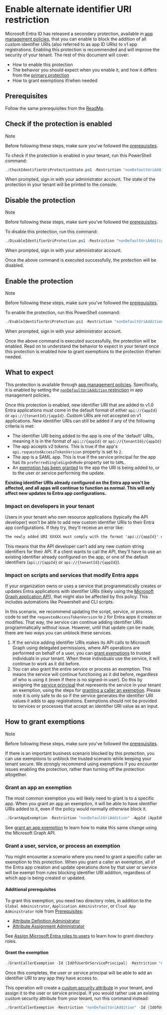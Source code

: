 # Enable alternate identifier URI restriction

Microsoft Entra ID has released a secondary protection, available in [app management policies](https://learn.microsoft.com/en-us/graph/api/resources/applicationauthenticationmethodpolicy?view=graph-rest-beta), that you can enable to block the addition of all custom identifier URIs (also referred to as app ID URIs) to v1 app registrations. Enabling this protection is recommended and will improve the security of your tenant.  The rest of this document will cover:

- How to enable this protection
- The behavior you should expect when you enable it, and how it differs from the [primary protection](./README.md)
- How to grant exemptions if/when needed

## Prerequisites

Follow the same prerequisites from the [ReadMe](./README.md#prerequisites).

## Check if the protection is enabled

> [!NOTE]
> Before following these steps, make sure you've followed the [prerequisites](#prerequisites).

To check if the protection is enabled in your tenant, run this PowerShell command:

```PowerShell
./CheckIdentifierUriProtectionState.ps1 -Restriction "nonDefaultUriAddition"
```

When prompted, sign in with your administrator account.  The state of the protection in your tenant will be printed to the console.

## Disable the protection

> [!NOTE]
> Before following these steps, make sure you've followed the [prerequisites](#prerequisites).

To disable this protection, run this command:

```PowerShell
./DisableIdentifierUriProtection.ps1 -Restriction "nonDefaultUriAddition"
```

When prompted, sign in with your administrator account.

Once the above command is executed successfully, the protection will be disabled.

## Enable the protection

> [!NOTE]
> Before following these steps, make sure you've followed the [prerequisites](#prerequisites).

To enable the protection, run this PowerShell command:

```PowerShell
./EnableIdentifierUriProtection.ps1 -Restriction "nonDefaultUriAddition"
```

When prompted, sign in with your administrator account.

Once the above command is executed successfully, the protection will be enabled.   Read on to understand the behavior to expect in your tenant once this protection is enabled how to grant exemptions to the protection if/when needed.

## What to expect

This protection is available through [app management policies](https://learn.microsoft.com/en-us/graph/api/resources/applicationauthenticationmethodpolicy?view=graph-rest-beta).   Specifically, it is enabled by setting the [`nonDefaultUriAddition` restriction](https://learn.microsoft.com/en-us/graph/api/resources/identifieruriconfiguration?view=graph-rest-beta) in app management policies.

Once this protection is enabled, new identifier URI that are added to v1.0 Entra applications must come in the default format of either `api://{appId}` or `api://{tenantId}/{appId}`. Custom URIs are not accepted on v1 applications. New identifier URIs can still be added if any of the following criteria is met:

- The identifier URI being added to the app is one of the 'default' URIs, meaning it is in the format of `api://{appId}` or `api://{tenantId}/{appId}`
- The app accepts v2 tokens.  This is true if the app's `api.requestedAccessTokenVersion` property is set to `2`.
- The app is a SAML app.  This is true if the service principal for the app has its `preferredSingleSignOnMode` property set to `SAML`.
- An [exemption has been granted](#how-to-grant-exemptions) to the app the URI is being added to, or to the user or service performing the update.

**Existing identifier URIs already configured on the Entra app won't be affected, and all apps will continue to function as normal.  This will only affect new updates to Entra app configurations.**

### Impact on developers in your tenant

Users in your tenant who own resource applications (typically the API developer) won't be able to add new custom identifier URIs to their Entra app configurations.  If they try, they'll receive an error like:

```txt
The newly added URI XXXXX must comply with the format 'api://{appId}' or 'api://{tenantId}/{appId}' as per the default app management policy of your organization. If the requestedAccessTokenVersion is set to 2, this restriction may not apply. See https://aka.ms/identifier-uri-addition-error for more information on this error.
```

This means that the API developer can't add any new custom string identifiers for their API.  If a client wants to call the API, they'll have to use an existing identifier already configured on the app, or one of the default identifiers (`api://{appId}` or `api://{tenantId}/{appId}`). 

### Impact on scripts and services that modify Entra apps

If your organization owns or uses a service that programmatically creates or updates Entra applications with identifier URIs (likely using the [Microsoft Graph application API](https://learn.microsoft.com/en-us/graph/api/resources/application)), that might also be affected by this policy.  This includes automations like Powershell and CLI scripts.

In this scenario, we recommend updating the script, service, or process code to set the `requestedAccessTokenVersion` to `2` for Entra apps it creates or modifies.  That way, the service can continue adding identifier URIs programmatically without issue.  However, until that update can be made, there are two ways you can unblock these services.

1. If the service adding identifier URIs makes its API calls to Microsoft Graph using delegated permissions, where API operations are performed on behalf of a user, you can [grant exemptions](#grant-a-user-service-or-process-an-exemption) to trusted individuals in your tenant.  When these individuals use the service, it will continue to work as it did before.
1. You can also grant the entire service or process an exemption.  This means the service will continue functioning as it did before, regardless of who is using it (even if there is no signed-in user). Do this by assigning the [service principal](https://learn.microsoft.com/en-us/graph/api/resources/serviceprincipal?view=graph-rest-1.0) that represents the service in your tenant an exemption, using the steps for [granting a caller an exemption](#grant-a-user-service-or-process-an-exemption). Please note it is only safe to do so if the service generates the identifier URI values it adds to app registrations. Exemptions should not be provided to services or processes that accept an identifier URI value as an input. 

## How to grant exemptions

> [!NOTE]
> Before following these steps, make sure you've followed the [prerequisites](#prerequisites).

If there is an important business scenario blocked by this protection, you can use exemptions to unblock the trusted scenario while keeping your tenant secure.  We strongly recommend using exemptions if you encounter issues enabling the protection, rather than turning off the protection altogether. 

### Grant an app an exemption

The most common exemption you will likely need to grant is to a specific app.  When you grant an app an exemption, it will be able to have identifier URIs added to it, even if the policy would normally otherwise block it.

```PowerShell
./GrantAppExemption -Restriction "nonDefaultUriAddition" -AppId {AppIdOfAppToBeGrantedExemption}
```

See [grant an app exemption](/grant-app-exemption.md) to learn how to make this same change using the Microsoft Graph API.

### Grant a user, service, or process an exemption

You might encounter a scenario where you need to grant a specific caller an exemption to this protection.   When you grant a caller an exemption, all of the Entra app creation and update operations done by that user or service will be exempt from rules blocking identifier URI addition, regardless of which app is being created or updated.  

#### Additional prerequisites

To grant this exemption, you need two directory roles, in addition to the `Global Administrator`, `Application Administrator`, or `Cloud App Administrator` role from [Prerequisites](#prerequisites):

- [Attribute Definition Administrator](https://learn.microsoft.com/en-us/entra/identity/role-based-access-control/permissions-reference#attribute-definition-administrator)
- [Attribute Assignment Administrator](https://learn.microsoft.com/en-us/entra/identity/role-based-access-control/permissions-reference#attribute-assignment-administrator)

See [Assign Microsoft Entra roles to users](https://learn.microsoft.com/en-us/entra/identity/role-based-access-control/manage-roles-portal) to learn how to grant directory roles.

#### Grant the exemption

```PowerShell
./GrantCallerExemption -Id {IdOfUserOrServicePrincipal} -Restriction "nonDefaultUriAddition"
```

Once this completes, the user or service principal will be able to add an identifier URI to any app they have access to.

This operation will create a [custom security attribute](https://learn.microsoft.com/en-us/entra/fundamentals/custom-security-attributes-overview) in your tenant, and assign it to the user or service principal.  If you would rather use an existing custom security attribute from your tenant, run this command instead:

```PowerShell
./GrantCallerExemption -Restriction "nonDefaultUriAddition" -Id {IdOfUserOrServicePrincipal} -CustomSecurityAttributeSet {AttributeSetName} -CustomSecurityAttributeName {AttributeName} -CustomSecurityAttributeValue {AttributeValue}
```

